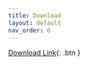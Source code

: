 ```yaml
---
title: Download
layout: default
nav_order: 6
---
```

[Download Link]({{site.baseurl}}/docs/download.html){: .btn }
